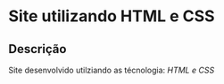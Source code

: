 <h1>Site utilizando HTML e CSS</h1>
<div>
  <h2>Descrição</h2>
  <p>Site desenvolvido utilziando as técnologia: <em>HTML e CSS</em></p>
</div>
